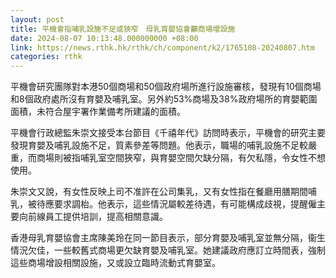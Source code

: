 ```yaml
---
layout: post
title: 平機會指哺乳設施不足或狹窄　母乳育嬰協會籲商場增設施
date: 2024-08-07 10:13:48.000000000 +08:00
link: https://news.rthk.hk/rthk/ch/component/k2/1765108-20240807.htm
categories: rthk
---
```


平機會研究團隊對本港50個商場和50個政府場所進行設施審核，發現有10個商場和8個政府處所沒有育嬰及哺乳室。另外約53%商場及38%政府場所的育嬰範圍面積，未符合屋宇署作業備考所建議的面積。

平機會行政總監朱崇文接受本台節目《千禧年代》訪問時表示，平機會的研究主要發現育嬰及哺乳設施不足，質素參差等問題。他表示，職場的哺乳設施不足較嚴重，而商場則被指哺乳室空間狹窄，與育嬰空間欠缺分隔，有欠私隱，令女性不想使用。

朱崇文又說，有女性反映上司不准許在公司集乳，又有女性指在餐廳用膳期間哺乳，被待應要求調枱。他表示，這些情況屬較差待遇，有可能構成歧視，提醒僱主要向前線員工提供培訓，提高相關意識。

香港母乳育嬰協會主席陳美玲在同一節目表示，部分育嬰及哺乳室並無分隔，衞生情況欠佳，一些較舊式商場更欠缺育嬰及哺乳室。她建議政府應訂立時間表，強制這些商場增設相關設施，又或設立臨時流動式育嬰室。
